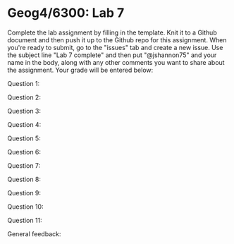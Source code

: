 # Geog4/6300: Lab 7

Complete the lab assignment by filling in the template. Knit it to a Github document and then push it up to the Github repo for this assignment. When you're ready to submit, go to the "issues" tab and create a new issue. Use the subject line "Lab 7 complete" and then put "@jshannon75" and your name in the body, along with any other comments you want to share about the assignment. Your grade will be entered below:

Question 1:<p>
Question 2:<p>
Question 3:<p>
Question 4:<p>
Question 5:<p>
Question 6:<p>
Question 7:<p>
Question 8:<p>
Question 9:<p>
Question 10:<p>
Question 11:<p>
<p>
General feedback: 